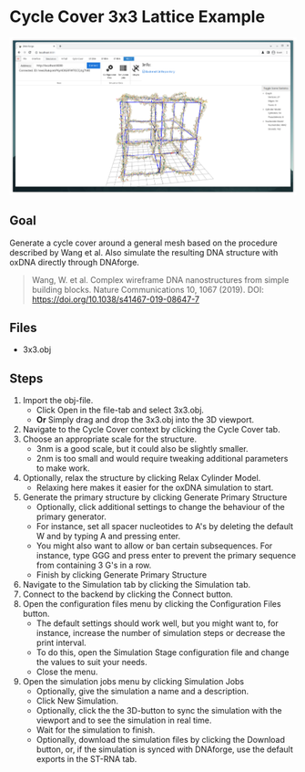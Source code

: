 # Cycle Cover 3x3 Lattice Example

![screenshot](screenshot.png "Result")

## Goal
Generate a cycle cover around a general mesh based on the procedure described by Wang et al. Also simulate the resulting DNA structure with oxDNA directly through DNAforge.

> Wang, W. et al. Complex wireframe DNA nanostructures from simple building blocks. Nature Communications 10, 1067 (2019). DOI: https://doi.org/10.1038/s41467-019-08647-7

## Files
* 3x3.obj

## Steps
1. Import the obj-file.
    * Click Open in the file-tab and select 3x3.obj.
    * **Or** Simply drag and drop the 3x3.obj into the 3D viewport.
2. Navigate to the Cycle Cover context by clicking the Cycle Cover tab.
3. Choose an appropriate scale for the structure.
    * 3nm is a good scale, but it could also be slightly smaller.
    * 2nm is too small and would require tweaking additional parameters to make work.
4. Optionally, relax the structure by clicking Relax Cylinder Model.
    * Relaxing here makes it easier for the oxDNA simulation to start.
5. Generate the primary structure by clicking Generate Primary Structure
    * Optionally, click additional settings to change the behaviour of the primary generator.
    * For instance, set all spacer nucleotides to A's by deleting the default W and by typing A and pressing enter.
    * You might also want to allow or ban certain subsequences. For instance, type GGG and press enter to prevent the primary sequence from containing 3 G's in a row.
    * Finish by clicking Generate Primary Structure
6. Navigate to the Simulation tab by clicking the Simulation tab.
7. Connect to the backend by clicking the Connect button.
8. Open the configuration files menu by clicking the Configuration Files button.
    * The default settings should work well, but you might want to, for instance, increase the number of simulation steps or decrease the print interval.
    * To do this, open the Simulation Stage configuration file and change the values to suit your needs.
    * Close the menu.
9. Open the simulation jobs menu by clicking Simulation Jobs
    * Optionally, give the simulation a name and a description.
    * Click New Simulation.
    * Optionally, click the the 3D-button to sync the simulation with the viewport and to see the simulation in real time.
    * Wait for the simulation to finish.
    * Optionally, download the simulation files by clicking the Download button, or, if the simulation is synced with DNAforge, use the default exports in the ST-RNA tab.

